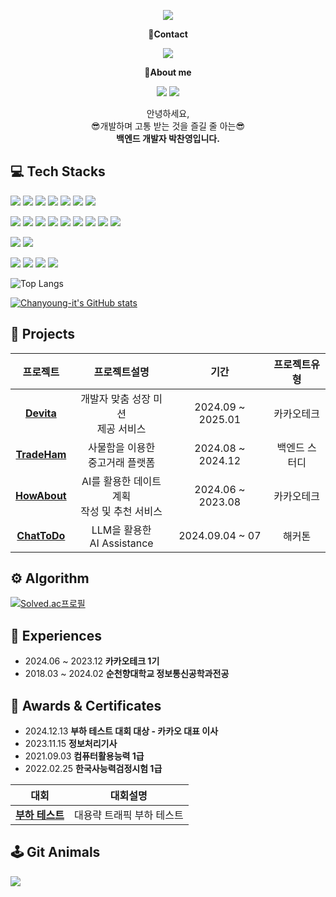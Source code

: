 <!-- header -->
<p align='center'>
  <img src="https://capsule-render.vercel.app/api?type=waving&color=ADD8E6&fontColor=0F1035&height=200&section=header&text=Welcome+to+Chanyoung's+Github!👋&fontSize=40"/>
</p>


<!-- Contact badge -->
<p align='center'><strong>📧Contact</strong></p>
<p align='center'>
  <!-- gmail -->
  <img src="https://img.shields.io/badge/uniti2037@gmail.com-EA4335?style=flat-square&logo=gmail&logoColor=white"/>
</p>

<!-- About me badge -->
<p align='center'><strong>👋About me</strong></p>
<p align='center'>
  <!-- Portfolio -->
<!--   <a href="https://substantial-radish-aee.notion.site/YOO-SEUNGAH-f8ec26cbeada4ee48ea40a940330324d?pvs=4"><img src="https://img.shields.io/badge/Portfolio-000000?style=flat-square&logo=notion&logoColor=white"/></a> -->
  <!-- Tistory -->
  <a href="https://young-code.tistory.com"><img src="https://img.shields.io/badge/Tech Blog-FF5722?style=flat-square&logo=tistory&logoColor=white"/></a>
  <!-- Velog -->
  <a href="https://velog.io/@uniti0903/posts"><img src="https://img.shields.io/badge/First Tech Blog-20C997?style=flat-square&logo=velog&logoColor=white"/></a>
</p>

<!-- 소개글 -->
<p align='center'>
  안녕하세요,<br>
  😎개발하며 고통 받는 것을 즐길 줄 아는😎<br>
  <strong>백엔드 개발자 박찬영입니다.</strong>
</p>

<!-- 기술 스택 -->
## 💻 Tech Stacks
<!-- Backend -->
<p>
  <img src="https://img.shields.io/badge/Java-b07219?style=flat-square&logoColor=white"/>
  <img src="https://img.shields.io/badge/Spring Boot-6DB33F?style=flat-square&logo=springboot&logoColor=white"/>
  <img src="https://img.shields.io/badge/Spring Data JPA-6DB33F?style=flat-square&logoColor=white"/>
  <img src="https://img.shields.io/badge/MySQL-4479A1?style=flat-square&logo=mysql&logoColor=white"/>
  <img src="https://img.shields.io/badge/MongoDB-47A248?style=flat-square&logo=mongodb&logoColor=white"/>
  <img src="https://img.shields.io/badge/Redis-DC382D?style=flat-square&logo=redis&logoColor=white"/>
  <img src="https://img.shields.io/badge/Apache JMeter-D22128?style=flat-square&logo=apache%20jmeter&logoColor=white"/>
</p>
<!-- DevOps -->
<p>
  <img src="https://img.shields.io/badge/amazon-FF9900?style=flat-square&logo=amazon&logoColor=black" />
  <img src="https://img.shields.io/badge/jenkins-D24939?style=flat-square&logo=jenkins&logoColor=white" />
  <img src="https://img.shields.io/badge/github%20actions-2088FF?style=flat-square&logo=github%20actions&logoColor=white" />
  <img src="https://img.shields.io/badge/docker-2496ED?style=flat-square&logo=docker&logoColor=white" />
  <img src="https://img.shields.io/badge/nginx-269539?style=flat-square&logo=nginx&logoColor=white" />
  <img src="https://img.shields.io/badge/terraform-623CE4?style=flat-square&logo=terraform&logoColor=white" />
  <img src="https://img.shields.io/badge/ansible-EE0000?style=flat-square&logo=ansible&logoColor=white" />
  <img src="https://img.shields.io/badge/prometheus-E6522C?style=flat-square&logo=prometheus&logoColor=white" />
  <img src="https://img.shields.io/badge/grafana-F46800?style=flat-square&logo=grafana&logoColor=white" />
</p>
<!-- Frontend -->
<p>
  <img src="https://img.shields.io/badge/HTML5-E34F26?style=flat-square&logo=html5&logoColor=white"/>
  <img src="https://img.shields.io/badge/CSS3-1572B6?style=flat-square&logo=css3&logoColor=white"/>
</p>
<!-- Tools -->
<p>
  <img src="https://img.shields.io/badge/Git-F05032?style=flat-square&logo=git&logoColor=white"/>
  <img src="https://img.shields.io/badge/GitHub-181717?style=flat-square&logo=github&logoColor=white"/>
  <img src="https://img.shields.io/badge/Jira-0053CC?style=flat-square&logo=jira&logoColor=white"/>
  <img src="https://img.shields.io/badge/Notion-000000?style=flat-square&logo=notion&logoColor=white"/>
</p>

<!-- 사용한 언어 순위 카드 -->
![Top Langs](https://github-readme-stats.vercel.app/api/top-langs/?username=SeungAh-Yoo99&layout=compact&theme=tokyonight)

<!-- GitHub Stats Card -->
[![Chanyoung-it's GitHub stats](https://github-readme-stats.vercel.app/api?username=chanyoungit&show_icons=true&theme=tokyonight)](https://github.com/chanyoungit/github-readme-stats)

<!-- 프로젝트 -->
## 💾 Projects
|프로젝트|프로젝트설명|기간|프로젝트유형|
|:---:|:---:|:---:|:---:|
|<strong>[Devita](https://github.com/KTB-FinalProject-Team1/Devita_Backend/tree/master)<strong>|개발자 맞춤 성장 미션 <br>제공 서비스|2024.09 ~ 2025.01|카카오테크|
|<strong>[TradeHam](https://github.com/Trade-Ham/Trade-Ham-BE/tree/ayaan/search-optimization)<strong>|사물함을 이용한 <br> 중고거래 플랫폼|2024.08 ~ 2024.12|백엔드 스터디|
|<strong>[HowAbout](https://github.com/HowwAbout)<strong>|AI를 활용한 데이트 계획 <br>작성 및 추천 서비스|2024.06 ~ 2023.08|카카오테크|
|<strong>[ChatToDo](https://github.com/ktb-hackerthon)<strong>|LLM을 활용한 <br> AI Assistance|2024.09.04 ~ 07|해커톤|

<!-- 알고리즘 역량 -->
## ⚙️ Algorithm

<!-- solved.ac 프로필 -->
[![Solved.ac프로필](http://mazassumnida.wtf/api/v2/generate_badge?boj=uniti0903)](https://solved.ac/uniti0903)

<!-- 경험 -->
## 🏃 Experiences
<ul>
  <li>2024.06 ~ 2023.12 <strong>카카오테크 1기</strong></li>
  <li>2018.03 ~ 2024.02 <strong>순천향대학교 정보통신공학과전공</strong></li>
</ul>

<!-- 자격증 -->
## 🏅 Awards & Certificates
<ul>
  <li>2024.12.13 <strong>부하 테스트 대회 대상 - 카카오 대표 이사</strong></li>
  <li>2023.11.15 <strong>정보처리기사</strong></li>
  <li>2021.09.03 <strong>컴퓨터활용능력 1급</strong></li>
  <li>2022.02.25 <strong>한국사능력검정시험 1급</strong></li>
</ul>

|대회|대회설명|
|:---:|:---:|
|<strong>[부하 테스트](https://github.com/chanyoungit/large-scale-load-testing-challenge)<strong>|대용략 트래픽 부하 테스트|

<!-- 게임 -->
## 🕹️ Git Animals
<a href="https://github.com/devxb/gitanimals">
  <img src="https://render.gitanimals.org/farms/chanyoungit"/>
</a>
